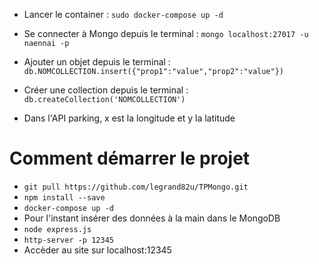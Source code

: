 * Lancer le container : `sudo docker-compose up -d`

* Se connecter à Mongo depuis le terminal : `mongo localhost:27017 -u naennai -p`

* Ajouter un objet depuis le terminal : `db.NOMCOLLECTION.insert({"prop1":"value","prop2":"value"})`

* Créer une collection depuis le terminal : `db.createCollection('NOMCOLLECTION')`

* Dans l'API parking, x est la longitude et y la latitude

# Comment démarrer le projet 

* `git pull https://github.com/legrand82u/TPMongo.git`
* `npm install --save`
* `docker-compose up -d`
* Pour l'instant insérer des données à la main dans le MongoDB
* `node express.js`
* `http-server -p 12345`
* Accèder au site sur localhost:12345